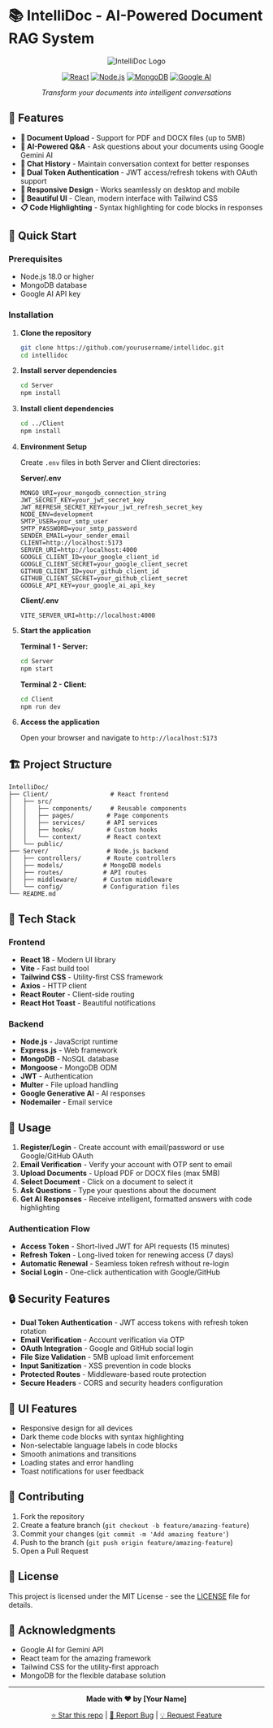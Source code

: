 # 📚 IntelliDoc - AI-Powered Document RAG System

<div align="center">

![IntelliDoc Logo](https://img.shields.io/badge/IntelliDoc-AI%20Document%20Assistant-blue?style=for-the-badge&logo=openai)

[![React](https://img.shields.io/badge/React-18.0+-61DAFB?style=flat&logo=react)](https://reactjs.org/)
[![Node.js](https://img.shields.io/badge/Node.js-18.0+-339933?style=flat&logo=node.js)](https://nodejs.org/)
[![MongoDB](https://img.shields.io/badge/MongoDB-Database-47A248?style=flat&logo=mongodb)](https://mongodb.com/)
[![Google AI](https://img.shields.io/badge/Google%20AI-Gemini-4285F4?style=flat&logo=google)](https://ai.google.dev/)

*Transform your documents into intelligent conversations*

</div>

## 🌟 Features

- **📄 Document Upload** - Support for PDF and DOCX files (up to 5MB)
- **🤖 AI-Powered Q&A** - Ask questions about your documents using Google Gemini AI
- **💬 Chat History** - Maintain conversation context for better responses
- **🔐 Dual Token Authentication** - JWT access/refresh tokens with OAuth support
- **📱 Responsive Design** - Works seamlessly on desktop and mobile
- **🎨 Beautiful UI** - Clean, modern interface with Tailwind CSS
- **📋 Code Highlighting** - Syntax highlighting for code blocks in responses

## 🚀 Quick Start

### Prerequisites

- Node.js 18.0 or higher
- MongoDB database
- Google AI API key

### Installation

1. **Clone the repository**
   ```bash
   git clone https://github.com/yourusername/intellidoc.git
   cd intellidoc
   ```

2. **Install server dependencies**
   ```bash
   cd Server
   npm install
   ```

3. **Install client dependencies**
   ```bash
   cd ../Client
   npm install
   ```

4. **Environment Setup**

   Create `.env` files in both Server and Client directories:

   **Server/.env**
   ```env
   MONGO_URI=your_mongodb_connection_string
   JWT_SECRET_KEY=your_jwt_secret_key
   JWT_REFRESH_SECRET_KEY=your_jwt_refresh_secret_key
   NODE_ENV=development
   SMTP_USER=your_smtp_user
   SMTP_PASSWORD=your_smtp_password
   SENDER_EMAIL=your_sender_email
   CLIENT=http://localhost:5173
   SERVER_URI=http://localhost:4000
   GOOGLE_CLIENT_ID=your_google_client_id
   GOOGLE_CLIENT_SECRET=your_google_client_secret
   GITHUB_CLIENT_ID=your_github_client_id
   GITHUB_CLIENT_SECRET=your_github_client_secret
   GOOGLE_API_KEY=your_google_ai_api_key
   ```

   **Client/.env**
   ```env
   VITE_SERVER_URI=http://localhost:4000
   ```

5. **Start the application**

   **Terminal 1 - Server:**
   ```bash
   cd Server
   npm start
   ```

   **Terminal 2 - Client:**
   ```bash
   cd Client
   npm run dev
   ```

6. **Access the application**
   
   Open your browser and navigate to `http://localhost:5173`

## 🏗️ Project Structure

```
IntelliDoc/
├── Client/                 # React frontend
│   ├── src/
│   │   ├── components/     # Reusable components
│   │   ├── pages/         # Page components
│   │   ├── services/      # API services
│   │   ├── hooks/         # Custom hooks
│   │   └── context/       # React context
│   └── public/
├── Server/                # Node.js backend
│   ├── controllers/       # Route controllers
│   ├── models/           # MongoDB models
│   ├── routes/           # API routes
│   ├── middleware/       # Custom middleware
│   └── config/           # Configuration files
└── README.md
```

## 🔧 Tech Stack

### Frontend
- **React 18** - Modern UI library
- **Vite** - Fast build tool
- **Tailwind CSS** - Utility-first CSS framework
- **Axios** - HTTP client
- **React Router** - Client-side routing
- **React Hot Toast** - Beautiful notifications

### Backend
- **Node.js** - JavaScript runtime
- **Express.js** - Web framework
- **MongoDB** - NoSQL database
- **Mongoose** - MongoDB ODM
- **JWT** - Authentication
- **Multer** - File upload handling
- **Google Generative AI** - AI responses
- **Nodemailer** - Email service

## 📖 Usage

1. **Register/Login** - Create account with email/password or use Google/GitHub OAuth
2. **Email Verification** - Verify your account with OTP sent to email
3. **Upload Documents** - Upload PDF or DOCX files (max 5MB)
4. **Select Document** - Click on a document to select it
5. **Ask Questions** - Type your questions about the document
6. **Get AI Responses** - Receive intelligent, formatted answers with code highlighting

### Authentication Flow
- **Access Token** - Short-lived JWT for API requests (15 minutes)
- **Refresh Token** - Long-lived token for renewing access (7 days)
- **Automatic Renewal** - Seamless token refresh without re-login
- **Social Login** - One-click authentication with Google/GitHub

## 🔒 Security Features

- **Dual Token Authentication** - JWT access tokens with refresh token rotation
- **Email Verification** - Account verification via OTP
- **OAuth Integration** - Google and GitHub social login
- **File Size Validation** - 5MB upload limit enforcement
- **Input Sanitization** - XSS prevention in code blocks
- **Protected Routes** - Middleware-based route protection
- **Secure Headers** - CORS and security headers configuration

## 🎨 UI Features

- Responsive design for all devices
- Dark theme code blocks with syntax highlighting
- Non-selectable language labels in code blocks
- Smooth animations and transitions
- Loading states and error handling
- Toast notifications for user feedback

## 🤝 Contributing

1. Fork the repository
2. Create a feature branch (`git checkout -b feature/amazing-feature`)
3. Commit your changes (`git commit -m 'Add amazing feature'`)
4. Push to the branch (`git push origin feature/amazing-feature`)
5. Open a Pull Request

## 📝 License

This project is licensed under the MIT License - see the [LICENSE](LICENSE) file for details.

## 🙏 Acknowledgments

- Google AI for Gemini API
- React team for the amazing framework
- Tailwind CSS for the utility-first approach
- MongoDB for the flexible database solution

---

<div align="center">

**Made with ❤️ by [Your Name]**

[⭐ Star this repo](https://github.com/yourusername/intellidoc) | [🐛 Report Bug](https://github.com/yourusername/intellidoc/issues) | [💡 Request Feature](https://github.com/yourusername/intellidoc/issues)

</div>